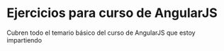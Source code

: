 # Ejercicios para curso de AngularJS

Cubren todo el temario básico del curso de AngularJS que estoy impartiendo
